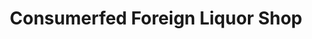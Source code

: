 ---
title: "Consumerfed Foreign Liquor Shop"
url: /kochi/consumerfed-foreign-liquor-shop/
shop: alcohol
---